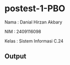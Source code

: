 # postest-1-PBO

Nama  : Danial Hirzan Akbary

NIM   : 2409116098

Kelas : Sistem Informasi C.24

## Output 

